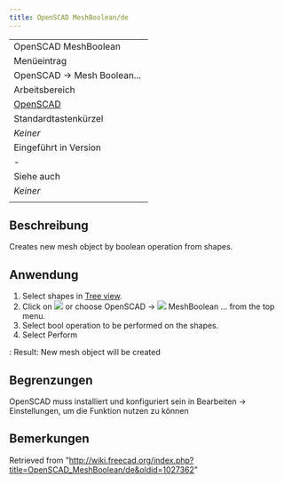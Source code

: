 ```yaml
---
title: OpenSCAD MeshBoolean/de
---
```

|  |
| --- |
| OpenSCAD MeshBoolean |
| Menüeintrag |
| OpenSCAD → Mesh Boolean... ‏‎ |
| Arbeitsbereich |
| [OpenSCAD](/OpenSCAD_Workbench/de "OpenSCAD Workbench/de") |
| Standardtastenkürzel |
| *Keiner* |
| Eingeführt in Version |
| - |
| Siehe auch |
| *Keiner* |
|  |

## Beschreibung

Creates new mesh object by boolean operation from shapes.

## Anwendung

1. Select shapes in [Tree view](/Tree_view "Tree view").
2. Click on ![](/images/OpenSCAD_MeshBoolean.svg) or choose OpenSCAD → ![](/images/OpenSCAD_MeshBoolean.svg) MeshBoolean ... from the top menu.
3. Select bool operation to be performed on the shapes.
4. Select Perform

:   Result: New mesh object will be created

## Begrenzungen

OpenSCAD muss installiert und konfiguriert sein in Bearbeiten → Einstellungen, um die Funktion nutzen zu können

## Bemerkungen

Retrieved from "<http://wiki.freecad.org/index.php?title=OpenSCAD_MeshBoolean/de&oldid=1027362>"